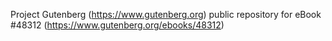 Project Gutenberg (https://www.gutenberg.org) public repository for eBook #48312 (https://www.gutenberg.org/ebooks/48312)
